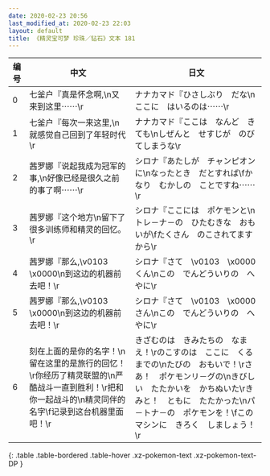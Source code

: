 ```yaml
---
date: 2020-02-23 20:56
last_modified_at: 2020-02-23 22:03
layout: default
title: 《精灵宝可梦 珍珠／钻石》文本 181
---
```

| 编号 | 中文 | 日文 |
| ---- | ---- | ---- |
| 0 | 七釜户『真是怀念啊,\n又来到这里⋯⋯\r | ナナカマド『ひさしぶり　だな\nここに　はいるのは⋯⋯\r |
| 1 | 七釜户『每次一来这里,\n就感觉自己回到了年轻时代\r | ナナカマド『ここは　なんど　きても\nしぜんと　せすじが　のびてしまうな\r |
| 2 | 茜罗娜『说起我成为冠军的事,\n好像已经是很久之前的事了啊⋯⋯\r | シロナ『あたしが　チャンピオンに\nなったとき　だとすれば\fかなり　むかしの　ことですね⋯⋯\r |
| 3 | 茜罗娜『这个地方\n留下了很多训练师和精灵的回忆。\r | シロナ『ここには　ポケモンと\nトレ－ナ－の　ひたむきな　おもいが\fたくさん　のこされてますから\r |
| 4 | 茜罗娜『那么,\v0103　\x0000\n到这边的机器前去吧！\r | シロナ『さて　\v0103　\x0000くん\nこの　でんどういりの　へやに\r |
| 5 | 茜罗娜『那么,\v0103　\x0000\n到这边的机器前去吧！\r | シロナ『さて　\v0103　\x0000さん\nこの　でんどういりの　へやに\r |
| 6 | 刻在上面的是你的名字！\n留在这里的是旅行的回忆！\r你经历了精灵联盟的\n严酷战斗一直到胜利！\r把和你一起战斗的\n精灵同伴的名字\f记录到这台机器里面吧！\r | きざむのは　きみたちの　なまえ！\rのこすのは　ここに　くるまでの\nたびの　おもいで！\rさあ！　ポケモンリ－グの\nきびしい　たたかいを　かちぬいた\rきみと！　ともに　たたかった\nパ－トナ－の　ポケモンを！\fこの　マシンに　きろく　しましょう！\r |
{: .table .table-bordered .table-hover .xz-pokemon-text .xz-pokemon-text-DP }